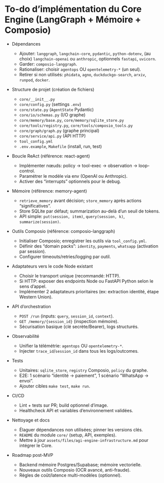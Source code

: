 # To-do d’implémentation du Core Engine (LangGraph + Mémoire + Composio)

- Dépendances
  - Ajouter: `langgraph`, `langchain-core`, `pydantic`, `python-dotenv`, (au choix) `langchain-openai` ou `anthropic`, optionnels `fastapi`, `uvicorn`.
  - Garder: `composio-langgraph`.
  - Rationaliser: choisir `agentops` OU `opentelemetry-*` (un seul).
  - Retirer si non utilisés: `phidata`, `agno`, `duckduckgo-search`, `arxiv`, `runpod`, `docker`.

- Structure de projet (création de fichiers)
  - `core/__init__.py`
  - `core/config.py` (settings `.env`)
  - `core/state.py` (`AgentState` Pydantic)
  - `core/io/schemas.py` (I/O graphe)
  - `core/memory/base.py`, `core/memory/sqlite_store.py`
  - `core/tools/registry.py`, `core/tools/composio_tools.py`
  - `core/graph/graph.py` (graphe principal)
  - `core/service/api.py` (API HTTP)
  - `tool_config.yml`
  - `.env.example`, `Makefile` (install, run, test)

- Boucle ReAct (référence: react-agent)
  - Implémenter nœuds: policy → tool-exec → observation → loop-control.
  - Paramétrer le modèle via env (OpenAI ou Anthropic).
  - Activer des “interrupts” optionnels pour le debug.

- Mémoire (référence: memory-agent)
  - `retrieve_memory` avant décision; `store_memory` après actions “significatives”.
  - Store SQLite par défaut; summarization au-delà d’un seuil de tokens.
  - API simple: `put(session, item)`, `query(session, k)`, `summarize(session)`.

- Outils Composio (référence: composio-langgraph)
  - Initialiser Composio; enregistrer les outils via `tool_config.yml`.
  - Définir des “domain packs”: `identity`, `payments`, `whatsapp` (activation par session).
  - Configurer timeouts/retries/logging par outil.

- Adaptateurs vers le code Node existant
  - Choisir le transport unique (recommandé: HTTP).
  - Si HTTP: exposer des endpoints Node ou FastAPI Python selon le sens d’appel.
  - Implémenter 2 adaptateurs prioritaires (ex: extraction identité, étape Western Union).

- API d’orchestration
  - `POST /run` (inputs: `query`, `session_id`, `context`).
  - `GET /memory/{session_id}` (inspection mémoire).
  - Sécurisation basique (clé secrète/Bearer), logs structurés.

- Observabilité
  - Unifier la télémétrie: `agentops` OU `opentelemetry-*`.
  - Injecter `trace_id`/`session_id` dans tous les logs/outcomes.

- Tests
  - Unitaires: `sqlite_store`, `registry` Composio, `policy` du graphe.
  - E2E: 1 scénario “identité → paiement”, 1 scénario “WhatsApp → envoi”.
  - Ajouter cibles `make test`, `make run`.

- CI/CD
  - Lint + tests sur PR; build optionnel d’image.
  - Healthcheck API et variables d’environnement validées.

- Nettoyage et docs
  - Élaguer dépendances non utilisées; pinner les versions clés.
  - `README` du module `core/` (setup, API, exemples).
  - Mettre à jour `assets/files/agi-engine-infrastructure.md` pour intégrer le Core.

- Roadmap post-MVP
  - Backend mémoire Postgres/Supabase; mémoire vectorielle.
  - Nouveaux outils Composio (OCR avancé, anti-fraude).
  - Règles de coût/latence multi-modèles (optionnel).
